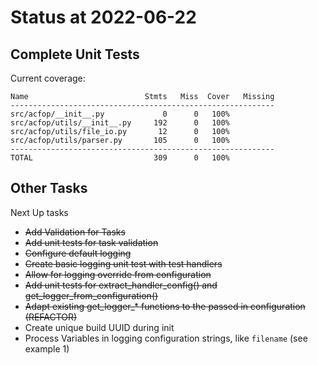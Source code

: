 # Status at 2022-06-22

## Complete Unit Tests

Current coverage:

```text
Name                          Stmts   Miss  Cover   Missing
-----------------------------------------------------------
src/acfop/__init__.py             0      0   100%
src/acfop/utils/__init__.py     192      0   100%
src/acfop/utils/file_io.py       12      0   100%
src/acfop/utils/parser.py       105      0   100%
-----------------------------------------------------------
TOTAL                           309      0   100%
```

## Other Tasks

Next Up tasks

* ~~Add Validation for Tasks~~
* ~~Add unit tests for task validation~~
* ~~Configure default logging~~
* ~~Create basic logging unit test with test handlers~~
* ~~Allow for logging override from configuration~~
* ~~Add unit tests for extract_handler_config() and get_logger_from_configuration()~~
* ~~Adapt existing get_logger_* functions to the passed in configuration (REFACTOR)~~
* Create unique build UUID during init
* Process Variables in logging configuration strings, like `filename` (see example 1)


